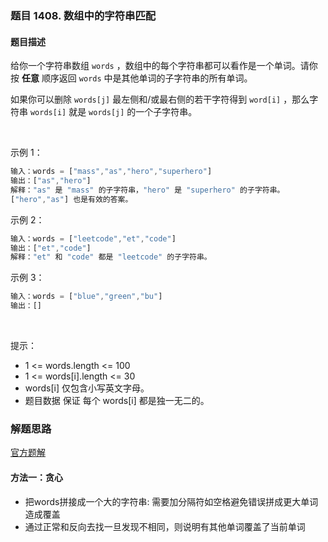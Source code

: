 ### 题目 1408. 数组中的字符串匹配
#### 题目描述
给你一个字符串数组 `words` ，数组中的每个字符串都可以看作是一个单词。请你按 **任意** 顺序返回 `words` 中是其他单词的子字符串的所有单词。

如果你可以删除 `words[j]` 最左侧和/或最右侧的若干字符得到 `word[i]` ，那么字符串 `words[i]` 就是 `words[j]` 的一个子字符串。

 

示例 1：

```js
输入：words = ["mass","as","hero","superhero"]
输出：["as","hero"]
解释："as" 是 "mass" 的子字符串，"hero" 是 "superhero" 的子字符串。
["hero","as"] 也是有效的答案。
```
示例 2：

```js
输入：words = ["leetcode","et","code"]
输出：["et","code"]
解释："et" 和 "code" 都是 "leetcode" 的子字符串。
```
示例 3：

```js
输入：words = ["blue","green","bu"]
输出：[]
```
 

提示：

- 1 <= words.length <= 100
- 1 <= words[i].length <= 30
- words[i] 仅包含小写英文字母。
- 题目数据 保证 每个 words[i] 都是独一无二的。

### 解题思路
[官方题解](https://leetcode-cn.com/problems/string-matching-in-an-array/solution/1408-cjian-dan-yi-dong-de-tan-xin-jie-fa-t8dl/)

#### 方法一：贪心
- 把words拼接成一个大的字符串: 需要加分隔符如空格避免错误拼成更大单词造成覆盖
- 通过正常和反向去找一旦发现不相同，则说明有其他单词覆盖了当前单词